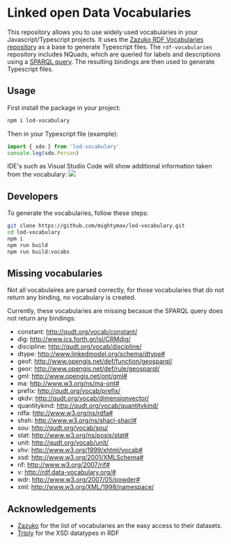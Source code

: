 # Linked open Data Vocabularies

This repository allows you to use widely used vocabularies in your Javascript/Typescript projects. It uses the [Zazuko RDF Vocabularies repository](https://github.com/zazuko/rdf-vocabularies) as a base to generate Typescript files. The `rdf-vocabularies` repository includes NQuads, which are queried for labels and descriptions using a [SPARQL query](./query.rq). The resulting bindings are then used to generate Typescript files.


## Usage

First install the package in your project:
```bash
npm i lod-vocabulary
```

Then in your Typescript file (example):
```ts
import { sdo } from 'lod-vocabulary'
console.log(sdo.Person)
```

IDE's such as Visual Studio Code will show additional information taken from the vocabulary:
<img src="Scherm­afbeelding 2024-10-22 om 07.40.44.png">

## Developers
To generate the vocabularies, follow these steps:
```bash
git clone https://github.com/mightymax/lod-vocabulary.git
cd lod-vocabulary
npm i
npm run build
npm run build:vocabs
```

## Missing vocabularies
Not all vocabulaires are parsed correctly, for those vocabularies that do not return any binding, no vocabulary is created.

Currently, these vocabularies are missing becasue the SPARQL query does not return any bindings:
- constant: http://qudt.org/vocab/constant/
- dig: http://www.ics.forth.gr/isl/CRMdig/
- discipline: http://qudt.org/vocab/discipline/
- dtype: http://www.linkedmodel.org/schema/dtype#
- geof: http://www.opengis.net/def/function/geosparql/
- geor: http://www.opengis.net/def/rule/geosparql/
- gml: http://www.opengis.net/ont/gml#
- ma: http://www.w3.org/ns/ma-ont#
- prefix: http://qudt.org/vocab/prefix/
- qkdv: http://qudt.org/vocab/dimensionvector/
- quantitykind: http://qudt.org/vocab/quantitykind/
- rdfa: http://www.w3.org/ns/rdfa#
- shsh: http://www.w3.org/ns/shacl-shacl#
- sou: http://qudt.org/vocab/sou/
- stat: http://www.w3.org/ns/posix/stat#
- unit: http://qudt.org/vocab/unit/
- xhv: http://www.w3.org/1999/xhtml/vocab#
- xsd: http://www.w3.org/2001/XMLSchema#
- rif: http://www.w3.org/2007/rif#
- v: http://rdf.data-vocabulary.org/#
- wdr: http://www.w3.org/2007/05/powder#
- xml: http://www.w3.org/XML/1998/namespace/

## Acknowledgements
- [Zazuko](https://github.com/zazuko/) for the list of vocabularies an the easy access to their datasets.
- [Triply](https://nightly.triplydb.com/wouter-triply/xsd) for the XSD datatypes in RDF